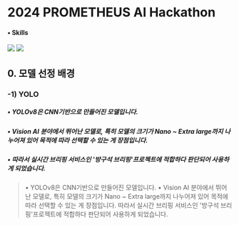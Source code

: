 # 2024 PROMETHEUS AI Hackathon

#### • Skills
<img src="https://img.shields.io/badge/Python-3776AB?style=for-the-badge&logo=Python&logoColor=white"> <img src="https://img.shields.io/badge/Github-181717?style=for-the-badge&logo=Python&logoColor=white"> 

## 0. 모델 선정 배경

### -1) YOLO
#####  •  YOLOv8은 CNN기반으로 만들어진 모델입니다.
#####  •  Vision AI 분야에서 뛰어난 모델로, 특히 모델의 크기가 Nano ~ Extra large까지 나누어져 있어 목적에 따라 선택할 수 있는 게 장점입니다.
#####  •  따라서 실시간 브리핑 서비스인 '방구석 브리핑'프로젝트에 적합하다 판단되어 사용하게 되었습니다. 

> • YOLOv8은 CNN기반으로 만들어진 모델입니다.
> • Vision AI 분야에서 뛰어난 모델로, 특히 모델의 크기가 Nano ~ Extra large까지 나누어져 있어 목적에 따라 선택할 수 있는 게 장점입니다.
> 따라서 실시간 브리핑 서비스인 '방구석 브리핑'프로젝트에 적합하다 판단되어 사용하게 되었습니다. 
